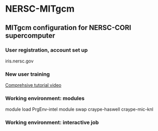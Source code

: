 # NERSC-MITgcm

## MITgcm configuration for NERSC-CORI supercomputer

### User registration, account set up
iris.nersc.gov

### New user training

[Comprehsive tutorial video](https://www.nersc.gov/users/training/events/new-user-training-june-16-2020/)

### Working environment: modules
module load PrgEnv-intel
module swap craype-haswell craype-mic-knl

### Working environment: interactive job
